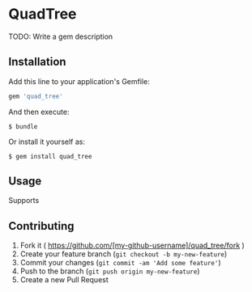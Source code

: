 # QuadTree

TODO: Write a gem description

## Installation

Add this line to your application's Gemfile:

```ruby
gem 'quad_tree'
```

And then execute:

    $ bundle

Or install it yourself as:

    $ gem install quad_tree

## Usage

Supports 

## Contributing

1. Fork it ( https://github.com/[my-github-username]/quad_tree/fork )
2. Create your feature branch (`git checkout -b my-new-feature`)
3. Commit your changes (`git commit -am 'Add some feature'`)
4. Push to the branch (`git push origin my-new-feature`)
5. Create a new Pull Request
